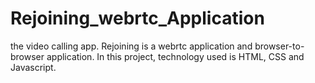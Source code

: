 # Rejoining_webrtc_Application
the video calling app. Rejoining is a webrtc application and browser-to-browser application. In this project, technology used is HTML, CSS and Javascript.
